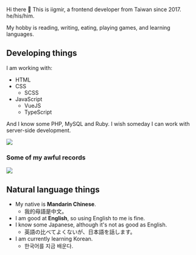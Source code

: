 Hi there 👋 This is iigmir, a frontend developer from Taiwan since 2017. he/his/him.

My hobby is reading, writing, eating, playing games, and learning languages.

## Developing things

I am working with:

* HTML
* CSS
    * SCSS
* JavaScript
    * VueJS
    * TypeScript
    
And I know some PHP, MySQL and Ruby. I wish someday I can work with server-side development.

<picture>
  <source
    srcset="https://github-readme-stats.vercel.app/api/top-langs/?username=iigmir&theme=neon"
    media="(prefers-color-scheme: dark), (prefers-color-scheme: no-preference)"
  />
  <source
    srcset="https://github-readme-stats.vercel.app/api/top-langs/?username=iigmir&theme=flag-india"
    media="(prefers-color-scheme: light)"
  />
  <img src="https://github-readme-stats.vercel.app/api/top-langs/?username=iigmir&theme=neon" />
</picture>

### Some of my awful records

<picture>
  <source
    srcset="https://github-readme-stats.vercel.app/api?username=iigmir&show_icons=true&count_private=true&theme=tokyonight"
    media="(prefers-color-scheme: dark), (prefers-color-scheme: no-preference)"
  />
  <source
    srcset="https://github-readme-stats.vercel.app/api?username=iigmir&show_icons=true&count_private=true&theme=vue"
    media="(prefers-color-scheme: light)"
  />
  <img src="https://github-readme-stats.vercel.app/api?username=iigmir&show_icons=true&count_private=true&theme=tokyonight" />
</picture>

## Natural language things

* My native is **Mandarin Chinese**.
    * 我的母語是中文。
* I am good at **English**, so using English to me is fine.
* I know some Japanese, although it's not as good as English.
    * 英語の比べてよくないが、日本語を話します。
* I am currently learning Korean.
    * 한국어를 지금 배운다.

<!--
**iigmir/iigmir** is a ✨ _special_ ✨ repository because its `README.md` (this file) appears on your GitHub profile.

Here are some ideas to get you started:

- 🔭 I’m currently working on ...
- 🌱 I’m currently learning ...
- 👯 I’m looking to collaborate on ...
- 🤔 I’m looking for help with ...
- 💬 Ask me about ...
- 📫 How to reach me: ...
- 😄 Pronouns: ...
- ⚡ Fun fact: ...
-->
